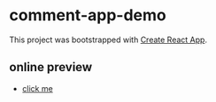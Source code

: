 # comment-app-demo

This project was bootstrapped with [Create React App](https://github.com/facebook/create-react-app).

## online preview

- [click me](https://github.zouzonghua.cn/comment-app-demo/)
